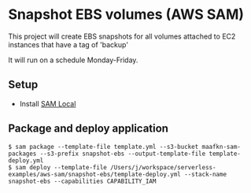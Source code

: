 # Snapshot EBS volumes (AWS SAM)

This project will create EBS snapshots for all volumes attached to EC2 instances that have a tag of 'backup'

It will run on a schedule Monday-Friday.

## Setup

- Install [SAM Local](https://github.com/awslabs/aws-sam-local)

## Package and deploy application

```
$ sam package --template-file template.yml --s3-bucket maafkn-sam-packages --s3-prefix snapshot-ebs --output-template-file template-deploy.yml
$ sam deploy --template-file /Users/j/workspace/serverless-examples/aws-sam/snapshot-ebs/template-deploy.yml --stack-name snapshot-ebs --capabilities CAPABILITY_IAM
```